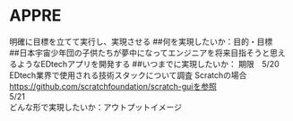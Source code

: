 # APPRE
明確に目標を立てて実行し、実現させる
##何を実現したいか：目的・目標　
##日本宇宙少年団の子供たちが夢中になってエンジニアを将来目指そうと思えるようなEDtechアプリを開発する
##いつまでに実現したいか：
期限　5/20　EDtech業界で使用される技術スタックについて調査
Scratchの場合
https://github.com/scratchfoundation/scratch-guiを参照
　　　　　　　　　　　　　　　5/21  
どんな形で実現したいか：アウトプットイメージ
